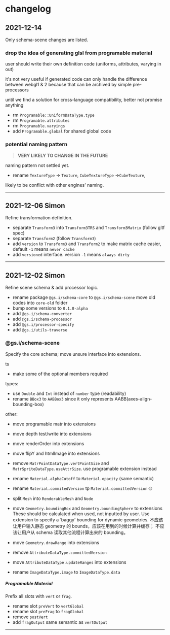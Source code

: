 # changelog

## 2021-12-14

Only schema-scene changes are listed.


### drop the idea of generating glsl from programable material

user should write their own definition code (uniforms, attributes, varying in out)

it's not very useful if generated code can only handle the difference between webgl1 & 2 because that can be archived by simple pre-processors

until we find a solution for cross-language compatibility, better not promise anything

- rm `Programable::UniformDataType.type`
- rm `Programable.attributes`
- rm `Programable.varyings`
- add `Programable.global` for shared global code

### potential naming pattern

> **VERY LIKELY TO CHANGE IN THE FUTURE**

naming pattern not settled yet.

- rename `TextureType` -> `Texture`, `CubeTextureType` ->`CubeTexture`, 

likely to be conflict with other engines' naming.

---

## 2021-12-06 Simon

Refine transformation definition.

- separate `Transform3` into `Transform3TRS` and `Transform3Matrix` (follow gltf spec)
- separate `Transform2` (follow `Transform3`)
- add `version` to `Transform3` and `Transform2` to make matrix cache easier, default `-1` means `never cache`
- add `versioned` interface. version `-1` means `always dirty`

---

## 2021-12-02 Simon

Refine scene schema & add processor logic.

- rename package `@gs.i/schema-core` to `@gs.i/schema-scene`
  move old codes into `core-old` folder
- bump some versions to `0.1.0-alpha`
- add `@gs.i/schema-converter`
- add `@gs.i/schema-processor`  
- add `@gs.i/processor-specify`
- add `@gs.i/utils-traverse`

### @gs.i/schema-scene

Specify the core schema; move unsure interface into extensions.

ts

- make some of the optional members required

types:

- use `Double` and `Int` instead of `number` type (readability)
- rename `BBox3` to `AABBox3` since it only represents AABB(axes-align-bounding-box)

other:

- move programable matr into extensions
- move depth test/write into extensions
- move renderOrder into extensions
- move flipY and htmlImage into extensions

- remove `MatrPointDataType.vertPointSize` and `MatrSpriteDataType.useAttrSize`.
  use programable extension instead

- rename `Material.alphaCutoff` to `Material.opacity` (same semantic)
- rename `Material.commitedVersion` tp `Material.committedVersion` 🙄️

- split `Mesh` into `RenderableMesh` and `Node`

- move `Geometry.boundingBox` and `Geometry.boundingSphere` to extensions
  These should be calculated when used, not inputted by user.
  Use extension to specify a ‘baggy’ bounding for dynamic geometries.
  不应该让用户输入静态 geometry 的 bounds，应该在用到的时候计算并缓存；
  不应该让用户从 schema 读取其他流程计算出来的 bounding。
- move `Geometry.drawRange` into extensions

- remove `AttributeDataType.committedVersion`
- move `AttributeDataType.updateRanges` into extensions

- rename `ImageDataType.image` to `ImageDataType.data`

##### Programable Material

Prefix all slots with `vert` or `frag`.

- rename slot `preVert` to `vertGlobal`
- rename slot `preFrag` to `fragGlobal`
- remove `postVert`
- add `fragOutput` same semantic as `vertOutput`

---
